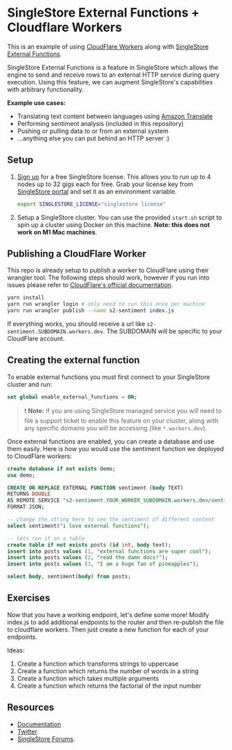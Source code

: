# SingleStore External Functions + Cloudflare Workers

This is an example of using [CloudFlare Workers][cloudflare-workers] along with [SingleStore External Functions][docs-ef].

SingleStore External Functions is a feature in SingleStore which allows the engine to send and receive rows to an external HTTP service during query execution. Using this feature, we can augment SingleStore's capabilities with arbitrary functionality.

**Example use cases:**

* Translating text content between languages using [Amazon Translate][aws-translate]
* Performing sentiment analysis (included in this repository)
* Pushing or pulling data to or from an external system
* ...anything else you can put behind an HTTP server :)

## Setup

1. [Sign up](https://www.singlestore.com/try-free/) for a free SingleStore license. This allows you to run up to 4 nodes up to 32 gigs each for free. Grab your license key from [SingleStore portal](https://portal.singlestore.com/?utm_medium=osm&utm_source=github) and set it as an environment variable.

   ```bash
   export SINGLESTORE_LICENSE="singlestore license"
   ```

2. Setup a SingleStore cluster. You can use the provided `start.sh` script to spin up a cluster using Docker on this machine. **Note: this does not work on M1 Mac machines**.

## Publishing a CloudFlare Worker

This repo is already setup to publish a worker to CloudFlare using their wrangler tool. The following steps should work, however if you run into issues please refer to [CloudFlare's official documentation][cfw-docs].

```bash
yarn install
yarn run wrangler login # only need to run this once per machine
yarn run wrangler publish --name s2-sentiment index.js
```

If everything works, you should receive a url like `s2-sentiment.SUBDOMAIN.workers.dev`. The SUBDOMAIN will be specific to your CloudFlare account.

## Creating the external function

To enable external functions you must first connect to your SingleStore cluster and run:

```sql
set global enable_external_functions = ON;
```

> ❗ **Note:** If you are using SingleStore managed service you will need to file a support ticket to enable this feature on your cluster, along with any specific domains you will be accessing (like `*.workers.dev`).

Once external functions are enabled, you can create a database and use them easily. Here is how you would use the sentiment function we deployed to CloudFlare workers:

```sql
create database if not exists demo;
use demo;

CREATE OR REPLACE EXTERNAL FUNCTION sentiment (body TEXT)
RETURNS DOUBLE
AS REMOTE SERVICE "s2-sentiment.YOUR_WORKER_SUBDOMAIN.workers.dev/sentiment"
FORMAT JSON;

-- change the string here to see the sentiment of different content
select sentiment("i love external functions");

-- lets run it on a table
create table if not exists posts (id int, body text);
insert into posts values (1, "external functions are super cool");
insert into posts values (2, "read the damn docs!");
insert into posts values (3, "I am a huge fan of pineapples");

select body, sentiment(body) from posts;
```

## Exercises

Now that you have a working endpoint, let's define some more! Modify index.js to add additional endpoints to the router and then re-publish the file to cloudflare workers. Then just create a new function for each of your endpoints.

Ideas:
1. Create a function which transforms strings to uppercase
2. Create a function which returns the number of words in a string
3. Create a function which takes multiple arguments 
4. Create a function which returns the factorial of the input number

## Resources

* [Documentation](https://docs.singlestore.com)
* [Twitter](https://twitter.com/SingleStoreDevs)
* [SingleStore Forums](https://www.singlestore.com/forum).


[docs-ef]: https://docs.singlestore.com/db/latest/en/reference/sql-reference/procedural-sql-reference/create--or-replace--external-function.html
[cloudflare-workers]: https://workers.cloudflare.com/
[cfw-docs]: https://developers.cloudflare.com/workers/
[aws-translate]: https://aws.amazon.com/translate/